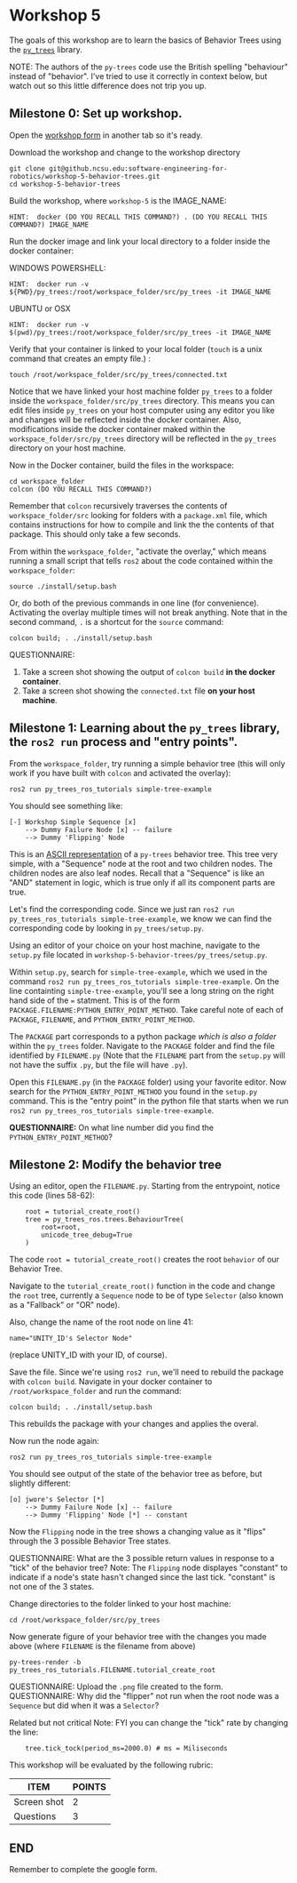 
# Workshop 5

The goals of this workshop are to learn the basics of Behavior Trees using the [`py_trees`](https://github.com/splintered-reality/py_trees) library.


NOTE:  The authors of the `py-trees` code use the British spelling "behaviour" instead of "behavior".   I've tried to use it correctly in context below, but watch out so this little difference does not trip you up.

## Milestone 0: Set up workshop.

Open the [workshop form](https://forms.gle/28fCLGdMiNutpY7G6) in another tab so it's ready.


Download the workshop and change to the workshop directory
```
git clone git@github.ncsu.edu:software-engineering-for-robotics/workshop-5-behavior-trees.git
cd workshop-5-behavior-trees
```

Build the workshop, where `workshop-5` is the IMAGE_NAME:
```
HINT:  docker (DO YOU RECALL THIS COMMAND?) . (DO YOU RECALL THIS COMMAND?) IMAGE_NAME
```

Run the docker image and link your local directory to a folder inside the docker container:

WINDOWS POWERSHELL:
```
HINT:  docker run -v ${PWD}/py_trees:/root/workspace_folder/src/py_trees -it IMAGE_NAME
```

UBUNTU or OSX
```
HINT:  docker run -v $(pwd)/py_trees:/root/workspace_folder/src/py_trees -it IMAGE_NAME
```

Verify that your container is linked to your local folder (`touch` is a unix command that creates an empty file.) :
```
touch /root/workspace_folder/src/py_trees/connected.txt
```

Notice that we have linked your host machine folder `py_trees` to a folder inside the `workspace_folder/src/py_trees` directory.   This means you can edit files inside `py_trees` on your host computer using any editor you like and changes will be reflected inside the docker container.  Also, modifications inside the docker container maked within the `workspace_folder/src/py_trees` directory will be reflected in the `py_trees` directory on your host machine.


Now in the Docker container, build the files in the workspace:
```
cd workspace_folder
colcon (DO YOU RECALL THIS COMMAND?)
```

Remember that `colcon` recursively traverses the contents of `workspace_folder/src` looking for folders with a `package.xml` file, which contains instructions for how to compile and link the the contents of that package.  This should only take a few seconds.


From within the `workspace_folder`, "activate the overlay," which means running a small script that tells `ros2` about the code contained within the `workspace_folder`:
```
source ./install/setup.bash
```

Or, do both of the previous commands in one line (for convenience).  Activating the overlay multiple times will not break anything.  Note that in the second command, `.` is a shortcut for the `source` command:
```
colcon build; . ./install/setup.bash
```

QUESTIONNAIRE:
1) Take a screen shot showing  the output of `colcon build` __in the docker container__.
2) Take a screen shot showing the `connected.txt` file  __on your host machine__.


## Milestone 1: Learning about the `py_trees` library, the `ros2 run` process and "entry points".
 
From the `workspace_folder`, try running a simple behavior tree (this will only work if you have built with `colcon` and activated the overlay):
```
ros2 run py_trees_ros_tutorials simple-tree-example
```

You should see something like:
```
[-] Workshop Simple Sequence [x]
    --> Dummy Failure Node [x] -- failure
    --> Dummy 'Flipping' Node
```

This is an [ASCII representation](https://en.wikipedia.org/wiki/ASCII) of a `py-trees` behavior tree.
This tree very simple, with a "Sequence" node at the root and two children nodes.
The children nodes are also leaf nodes.  Recall that a "Sequence" is like an "AND" statement in logic, which is true only if all its component parts are true.

Let's find the corresponding code.  Since we just ran `ros2 run py_trees_ros_tutorials simple-tree-example`, we know we can find the corresponding code by looking in `py_trees/setup.py`.

Using an editor of your choice on your host machine, navigate to the `setup.py` file located in `workshop-5-behavior-trees/py_trees/setup.py`.

Within `setup.py`, search for `simple-tree-example`, which we used in the command `ros2 run py_trees_ros_tutorials simple-tree-example`.
On the line containting `simple-tree-example`, you'll see a long string on the right hand side of the `=` statment.  This is of the form `PACKAGE.FILENAME:PYTHON_ENTRY_POINT_METHOD`.   Take careful note of each of `PACKAGE`, `FILENAME`, and `PYTHON_ENTRY_POINT_METHOD`.  

The `PACKAGE` part corresponds to a python package *which is also a folder* within the `py_trees` folder.
Navigate to the `PACKAGE` folder and find the file identified by `FILENAME.py`  (Note that the `FILENAME` part from the `setup.py` will not have the suffix `.py`, but the file will have `.py`).  

Open this `FILENAME.py` (in the `PACKAGE` folder) using your favorite editor.  Now search for the `PYTHON_ENTRY_POINT_METHOD` you found in the `setup.py` command.  This is the "entry point" in the python file that starts when we run `ros2 run py_trees_ros_tutorials simple-tree-example`.

__QUESTIONNAIRE:__ On what line number did you find the `PYTHON_ENTRY_POINT_METHOD`?


## Milestone 2: Modify the behavior tree


Using an editor, open the `FILENAME.py`.   Starting from the entrypoint, notice this code (lines 58-62):

```
    root = tutorial_create_root()
    tree = py_trees_ros.trees.BehaviourTree(
        root=root,
        unicode_tree_debug=True
    )
```

The code `root = tutorial_create_root()` creates the root `behavior` of our Behavior Tree.

Navigate to the `tutorial_create_root()` function in the code and change the `root` tree, currently a `Sequence` node to be of type `Selector` (also known as a "Fallback" or "OR" node).

Also, change the name of the root node on line 41:
```
name="UNITY_ID's Selector Node"
```
(replace UNITY_ID with your ID, of course).

Save the file.  Since we're using `ros2 run`, we'll need to rebuild the package with `colcon build`.  Navigate in your docker container to `/root/workspace_folder` and run the command:
```
colcon build; . ./install/setup.bash
```
This rebuilds the package with your changes and applies the overal.

Now run the node again:
```
ros2 run py_trees_ros_tutorials simple-tree-example
```

You should see output of the state of the behavior tree as before, but slightly different:
```
[o] jwore's Selector [*]
    --> Dummy Failure Node [x] -- failure
    --> Dummy 'Flipping' Node [*] -- constant
```

Now the `Flipping` node in the tree shows a changing value as it "flips" through the 3 possible Behavior Tree states.

QUESTIONNAIRE:  What are the 3 possible return values in response to a "tick" of the behavior tree? Note: The `Flipping` node displayes "constant" to indicate if a node's state hasn't changed since the last tick. "constant" is not one of the 3 states.

Change directories to the folder linked to your host machine:
```
cd /root/workspace_folder/src/py_trees
```

Now generate figure of your behavior tree with the changes you made above (where `FILENAME` is the filename from above)
```
py-trees-render -b py_trees_ros_tutorials.FILENAME.tutorial_create_root
```

QUESTIONNAIRE: Upload the `.png` file created to the form.
QUESTIONNAIRE: Why did the "flipper" not run when the root node was a `Sequence` but did when it was a `Selector`?


Related but not critical Note: FYI you can change the "tick" rate by changing the line:
```
    tree.tick_tock(period_ms=2000.0) # ms = Miliseconds
```

This workshop will be evaluated by the following rubric:

| ITEM | POINTS |
|--|--|
|Screen shot | 2 |
|Questions   | 3 |


## END

Remember to complete the google form.
